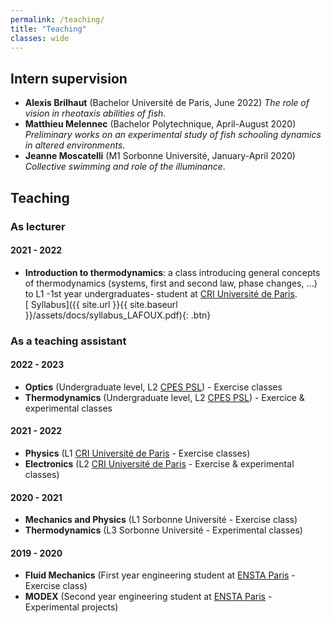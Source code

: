 ```yaml
---
permalink: /teaching/
title: "Teaching"
classes: wide
---
```

## Intern supervision
*   **Alexis Brilhaut** (Bachelor Université de Paris, June 2022) _The role of vision in rheotaxis abilities of fish_.
*   **Matthieu Melennec** (Bachelor Polytechnique, April-August 2020) _Preliminary works on an experimental study of fish schooling dynamics in altered environments_.
*   **Jeanne Moscatelli** (M1 Sorbonne Université, January-April 2020) _Collective swimming and role of the illuminance_.

## Teaching
### As lecturer
#### 2021 - 2022
* **Introduction to thermodynamics**: a class introducing general concepts of thermodynamics (systems, first and second law, phase changes, ...) to L1 -1st year undergraduates- student at [CRI Université de Paris](https://odf.u-paris.fr/fr/offre-de-formation/licence-XA/sciences-technologies-sante-STS/frontiere-du-vivant-K49QUG3G/licence-frontieres-du-vivant-JWUASDUB.html).  
[<i class="fas fa-file-pdf"></i> Syllabus]({{ site.url }}{{ site.baseurl }}/assets/docs/syllabus_LAFOUX.pdf){: .btn}


### As a teaching assistant
#### 2022 - 2023
*   **Optics** (Undergraduate level, L2 [CPES PSL](https://psl.eu/en/education/multidisciplinary-undergraduate-degree-cpes)) - Exercise classes
*   **Thermodynamics** (Undergraduate level, L2 [CPES PSL](https://psl.eu/en/education/multidisciplinary-undergraduate-degree-cpes)) - Exercice & experimental classes

#### 2021 - 2022
*   **Physics** (L1 [CRI Université de Paris](https://odf.u-paris.fr/fr/offre-de-formation/licence-XA/sciences-technologies-sante-STS/frontiere-du-vivant-K49QUG3G/licence-frontieres-du-vivant-JWUASDUB.html) - Exercise classes)
*   **Electronics** (L2 [CRI Université de Paris](https://odf.u-paris.fr/fr/offre-de-formation/licence-XA/sciences-technologies-sante-STS/frontiere-du-vivant-K49QUG3G/licence-frontieres-du-vivant-JWUASDUB.html) - Exercise & experimental classes)

#### 2020 - 2021
*   **Mechanics and Physics** (L1 Sorbonne Université - Exercise class)
*   **Thermodynamics** (L3 Sorbonne Université - Experimental classes)

#### 2019 - 2020
*   **Fluid Mechanics** (First year engineering student at [ENSTA Paris](https://www.ensta-paris.fr/en) - Exercise class)
*   **MODEX** (Second year engineering student at [ENSTA Paris](https://www.ensta-paris.fr/en) - Experimental projects)




<!---
## Supervision

* May-July 2021, Co-supervision of **Nathan Doumèche**'s master thesis on *Développement de Taylor signé et applications à l’apprentissage statistique* with [Gérard Biau](http://www.lsta.upmc.fr/biau.html) and [Pierre Marion](https://pierremarion23.github.io).
* June-July 2020, Co-supervision of **Linus Bleistein**'s master thesis on *SiGANtures: Generating Times Series Using
Wasserstein-Generative Adversarial Nets and the Signature Transform* with [Gérard Biau](http://www.lsta.upmc.fr/biau.html) and [Claire Boyer](https://www.lpsm.paris/pageperso/boyer/index.html).

## Teaching 

### As lecturer

* **Data Science**, spring 2022: a course introducing data science to 1st year engineering students at [Mines ParisTech](https://www.minesparis.psl.eu/) (undergratuate level)
* **Return to graduate studies diploma for exiles**, spring 2019-2022 : refresher course on mathematics for continuing education at [Sorbonne Université](https://sciences.sorbonne-universite.fr/formation-sciences/offre-de-formation/du-respe) (high school level)

### As teaching assistant

* **Linear models**, autumn 2020-2021 : exercise classes introducing linear models to 2nd year [ISUP](https://isup.sorbonne-universite.fr/) (Institut de Statistique de l'Université de Paris) students (graduate level)
* **Inferential Statistics**, spring 2020-2021: exercices classes introducing first notions of statistics (tests, parametric estimation...) to 1st year [ISUP](https://isup.sorbonne-universite.fr/) (Institut de Statistique de l'Université de Paris) students (graduate level)
* **Mathematical Statistics**, autumn 2019-2020 : computer labs in R to introduce basic notions of statistics to master students in applied mathematics at [Sorbonne Université](https://sciences.sorbonne-universite.fr/formation-sciences/masters/master-mathematiques-et-applications) (graduate level)
-->